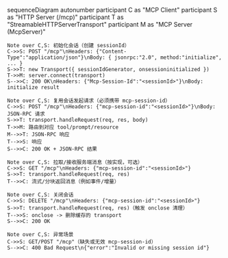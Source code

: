 sequenceDiagram
    autonumber
    participant C as "MCP Client"
    participant S as "HTTP Server (/mcp)"
    participant T as "StreamableHTTPServerTransport"
    participant M as "MCP Server (McpServer)"

    Note over C,S: 初始化会话（创建 sessionId）
    C->>S: POST "/mcp"\nHeaders: {"Content-Type":"application/json"}\nBody: { jsonrpc:"2.0", method:"initialize", ... }
    S->>T: new Transport({ sessionIdGenerator, onsessioninitialized })
    T->>M: server.connect(transport)
    S-->>C: 200 OK\nHeaders: {"Mcp-Session-Id":"<sessionId>"}\nBody: initialize result

    Note over C,S: 复用会话发起请求（必须携带 mcp-session-id）
    C->>S: POST "/mcp"\nHeaders: {"mcp-session-id":"<sessionId>"}\nBody: JSON-RPC 请求
    S->>T: transport.handleRequest(req, res, body)
    T->>M: 路由到对应 tool/prompt/resource
    M-->>T: JSON-RPC 响应
    T-->>S: 响应
    S-->>C: 200 OK + JSON-RPC 结果

    Note over C,S: 拉取/接收服务端消息（按实现，可选）
    C->>S: GET "/mcp"\nHeaders: {"mcp-session-id":"<sessionId>"}
    S->>T: transport.handleRequest(req, res)
    T-->>C: 流式/分块返回消息（例如事件/增量）

    Note over C,S: 关闭会话
    C->>S: DELETE "/mcp"\nHeaders: {"mcp-session-id":"<sessionId>"}
    S->>T: transport.handleRequest(req, res)（触发 onclose 清理）
    T-->>S: onclose -> 删除缓存的 transport
    S-->>C: 200 OK

    Note over C,S: 异常场景
    C->>S: GET/POST "/mcp"（缺失或无效 mcp-session-id）
    S-->>C: 400 Bad Request\n{"error":"Invalid or missing session id"}
